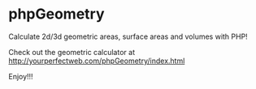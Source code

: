 # phpGeometry

Calculate 2d/3d geometric areas, surface areas and volumes with PHP!

Check out the geometric calculator at http://yourperfectweb.com/phpGeometry/index.html

Enjoy!!!
